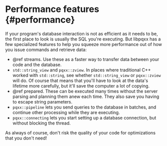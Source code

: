 Performance features                       {#performance}
====================

If your program's database interaction is not as efficient as it needs to be,
the first place to look is usually the SQL you're executing.  But libpqxx
has a few specialized features to help you squeeze more performance out
of how you issue commands and retrieve data:

* @ref streams.  Use these as a faster way to transfer data between your
    code and the database.
* `std::string_view` and `pqxx::zview`.  In places where traditional C++ worked
    with `std::string`, see whether `std::string_view` or `pqxx::zview` will
    do.  Of course that means that you'll have to look at the data's lifetime
    more carefully, but it'll save the computer a lot of copying.
* @ref prepared.  These can be executed many times without the server
    parsing and planning them anew each time.  They also save you having to
    escape string parameters.
* `pqxx::pipeline` lets you send queries to the database in batches, and
    continue other processing while they are executing.
* `pqxx::connecting` lets you start setting up a database connection, but
    without blocking the thread.

As always of course, don't risk the quality of your code for optimizations
that you don't need!
